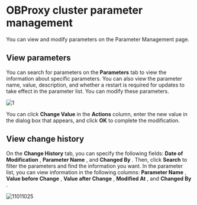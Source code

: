OBProxy cluster parameter management 
=========================================================

You can view and modify parameters on the Parameter Management page. 

**View parameters** 
----------------------------------------

You can search for parameters on the **Parameters** tab to view the information about specific parameters. You can also view the parameter name, value, description, and whether a restart is required for updates to take effect in the parameter list. You can modify these parameters. 

![1](https://help-static-aliyun-doc.aliyuncs.com/assets/img/en-US/0659852461/p384255.png)

You can click **Change Value** in the **Actions** column, enter the new value in the dialog box that appears, and click **OK** to complete the modification.

**View change history** 
--------------------------------------------

On the **Change History** tab, you can specify the following fields: **Date of Modification** , **Parameter Name** , and **Changed By** . Then, click **Search** to filter the parameters and find the information you want. In the parameter list, you can view information in the following columns: **Parameter Name** , **Value before Change** , **Value after Change** , **Modified At** , and **Changed By** .

![11011025](https://help-static-aliyun-doc.aliyuncs.com/assets/img/en-US/9559917361/p345946.png)
